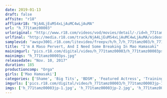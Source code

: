 ```yaml
---
date: 2019-01-13
draft: false
affsite: "r18"
afflinkr18: "NjA4LjEuMS4xLjAuMC4wLjAuMA"
url: "h_771tamz00003"
urloriginal: "http://www.r18.com/videos/vod/movies/detail/-/id=h_771tamz00003"
urlfinal: "http://media.r18.com/track/NjA4LjEuMS4xLjAuMC4wLjAuMA/videos/vod/movies/detail/-/id=h_771tamz00003"
samplevid: "awspv3001.r18.com/litevideo/freepv/h/h_7/h_771tamz003/h_771tamz003_dmb_w.mp4"
title: "I'm A Maso Pervert, And I Need Some Breaking In Mao Hamasaki"
mainimgurl: "pics.r18.com/digital/video/h_771tamz00003/h_771tamz00003ps.jpg"
mainimgs: "h_771tamz00003ps.jpg"
releasedate: "Nov. 10, 2017"
duration: 185
productioncomp: "Orga"
girls: ['Mao Hamasaki']
categories: ['Shame', 'Big Tits', 'BDSM', 'Featured Actress', 'Training', 'Squirting', 'Hi-Def']
imgurls: ['pics.r18.com/digital/video/h_771tamz00003/h_771tamz00003jp-1.jpg', 'pics.r18.com/digital/video/h_771tamz00003/h_771tamz00003jp-2.jpg', 'pics.r18.com/digital/video/h_771tamz00003/h_771tamz00003jp-3.jpg', 'pics.r18.com/digital/video/h_771tamz00003/h_771tamz00003jp-4.jpg', 'pics.r18.com/digital/video/h_771tamz00003/h_771tamz00003jp-5.jpg', 'pics.r18.com/digital/video/h_771tamz00003/h_771tamz00003jp-6.jpg', 'pics.r18.com/digital/video/h_771tamz00003/h_771tamz00003jp-7.jpg', 'pics.r18.com/digital/video/h_771tamz00003/h_771tamz00003jp-8.jpg', 'pics.r18.com/digital/video/h_771tamz00003/h_771tamz00003jp-9.jpg', 'pics.r18.com/digital/video/h_771tamz00003/h_771tamz00003jp-10.jpg', 'pics.r18.com/digital/video/h_771tamz00003/h_771tamz00003jp-11.jpg', 'pics.r18.com/digital/video/h_771tamz00003/h_771tamz00003jp-12.jpg', 'pics.r18.com/digital/video/h_771tamz00003/h_771tamz00003jp-13.jpg', 'pics.r18.com/digital/video/h_771tamz00003/h_771tamz00003jp-14.jpg', 'pics.r18.com/digital/video/h_771tamz00003/h_771tamz00003jp-15.jpg', 'pics.r18.com/digital/video/h_771tamz00003/h_771tamz00003jp-16.jpg', 'pics.r18.com/digital/video/h_771tamz00003/h_771tamz00003jp-17.jpg', 'pics.r18.com/digital/video/h_771tamz00003/h_771tamz00003jp-18.jpg', 'pics.r18.com/digital/video/h_771tamz00003/h_771tamz00003jp-19.jpg', 'pics.r18.com/digital/video/h_771tamz00003/h_771tamz00003jp-20.jpg']
imgs: ['h_771tamz00003jp-1.jpg', 'h_771tamz00003jp-2.jpg', 'h_771tamz00003jp-3.jpg', 'h_771tamz00003jp-4.jpg', 'h_771tamz00003jp-5.jpg', 'h_771tamz00003jp-6.jpg', 'h_771tamz00003jp-7.jpg', 'h_771tamz00003jp-8.jpg', 'h_771tamz00003jp-9.jpg', 'h_771tamz00003jp-10.jpg', 'h_771tamz00003jp-11.jpg', 'h_771tamz00003jp-12.jpg', 'h_771tamz00003jp-13.jpg', 'h_771tamz00003jp-14.jpg', 'h_771tamz00003jp-15.jpg', 'h_771tamz00003jp-16.jpg', 'h_771tamz00003jp-17.jpg', 'h_771tamz00003jp-18.jpg', 'h_771tamz00003jp-19.jpg', 'h_771tamz00003jp-20.jpg']
---
```

